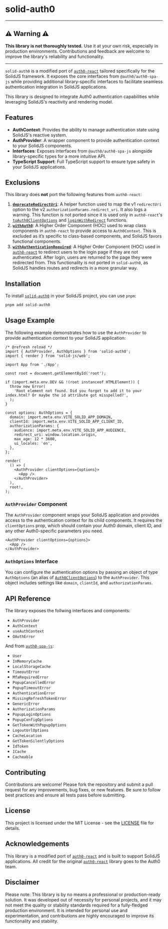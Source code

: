 # solid-auth0

---

## ⚠️ Warning ⚠️

**This library is not thoroughly tested.** Use it at your own risk, especially in production environments. Contributions and feedback are welcome to improve the library's reliability and functionality.

---

`solid-auth0` is a modified port of [`auth0-react`](https://github.com/auth0/auth0-react) tailored specifically for the SolidJS framework. It exposes the core interfaces from `@auth0/auth0-spa-js` while providing additional library-specific interfaces to facilitate seamless authentication integration in SolidJS applications.

This library is designed to integrate Auth0 authentication capabilities while leveraging SolidJS's reactivity and rendering model.

## Features

- **AuthContext**: Provides the ability to manage authentication state using SolidJS's reactive system.
- **AuthProvider**: A wrapper component to provide authentication context to your SolidJS components.
- **Interfaces**: Exposes interfaces from `@auth0/auth0-spa-js` alongside library-specific types for a more intuitive API.
- **TypeScript Support**: Full TypeScript support to ensure type safety in your SolidJS applications.

## Exclusions

This library does **not** port the following features from `auth0-react`:

1. [**`deprecateRedirectUri`**](https://github.com/auth0/auth0-react/blob/1644bb53f7ef1bc5b62a904a0908587b3f12dd54/src/utils.tsx#L45): A helper function used to map the v1 `redirectUri` option to the v2 `authorizationParams.redirect_uri`. It also logs a warning. This function is not ported since it is used only in `auth0-react`'s [`toAuth0ClientOptions`](https://github.com/auth0/auth0-react/blob/1644bb53f7ef1bc5b62a904a0908587b3f12dd54/src/auth0-provider.tsx#L98) and [`loginWithRedirect`](https://github.com/auth0/auth0-react/blob/1644bb53f7ef1bc5b62a904a0908587b3f12dd54/src/auth0-provider.tsx#L177) functions.
2. [**`withAuth0`**](https://github.com/auth0/auth0-react/blob/1644bb53f7ef1bc5b62a904a0908587b3f12dd54/src/with-auth0.tsx#L29C7-L29C16): A Higher Order Component (HOC) used to wrap class components in `auth0-react` to provide access to `Auth0Context`. This is excluded as it’s specific to class-based components, and SolidJS favors functional components.
3. [**`withAuthenticationRequired`**](https://github.com/auth0/auth0-react/blob/1644bb53f7ef1bc5b62a904a0908587b3f12dd54/src/with-authentication-required.tsx#L97C7-L97C33): A Higher Order Component (HOC) used in [`auth0-react`](https://github.com/auth0/auth0-react) to redirect users to the login page if they are not authenticated. After login, users are returned to the page they were redirected from. This functionality is not ported in `solid-auth0`, as SolidJS handles routes and redirects in a more granular way.

## Installation

To install [`solid-auth0`](https://www.npmjs.com/package/solid-auth0) in your SolidJS project, you can use `pnpm`:

```bash
pnpm add solid-auth0
```

## Usage Example

The following example demonstrates how to use the `AuthProvider` to provide authentication context to your SolidJS application:

```tsx
/* @refresh reload */
import { AuthProvider, AuthOptions } from 'solid-auth0';
import { render } from 'solid-js/web';

import App from './App';

const root = document.getElementById('root');

if (import.meta.env.DEV && !(root instanceof HTMLElement)) {
  throw new Error(
    'Root element not found. Did you forget to add it to your index.html? Or maybe the id attribute got misspelled?',
  );
}

const options: AuthOptions = {
  domain: import.meta.env.VITE_SOLID_APP_DOMAIN,
  clientId: import.meta.env.VITE_SOLID_APP_CLIENT_ID,
  authorizationParams: {
    audience: import.meta.env.VITE_SOLID_APP_AUDIENCE,
    redirect_uri: window.location.origin,
    max_age: 12 * 3600,
    ui_locales: 'en',
  },
};

render(
  () => (
    <AuthProvider clientOptions={options}>
      <App />
    </AuthProvider>
  ),
  root!,
);
```

### `AuthProvider` Component

The `AuthProvider` component wraps your SolidJS application and provides access to the authentication context for its child components. It requires the `clientOptions` prop, which should contain your Auth0 domain, client ID, and any other Auth0-specific parameters you need.

```tsx
<AuthProvider clientOptions={options}>
  <App />
</AuthProvider>
```

### `AuthOptions` Interface

You can configure the authentication options by passing an object of type `AuthOptions` (an alias of [`Auth0ClientOptions`](https://auth0.github.io/auth0-spa-js/interfaces/Auth0ClientOptions.html)) to the `AuthProvider`. This object includes settings like `domain`, `clientId`, and `authorizationParams`.

## API Reference

The library exposes the follwing interfaces and components:

- `AuthProvider`
- `AuthContext`
- `useAuthContext`
- `OAuthError`

And from [`auth0-spa-js`](https://auth0.github.io/auth0-spa-js/index.html):

- `User`
- `InMemoryCache`
- `LocalStorageCache`
- `TimeoutError`
- `MfaRequiredError`
- `PopupCancelledError`
- `PopupTimeoutError`
- `AuthenticationError`
- `MissingRefreshTokenError`
- `GenericError`
- `AuthorizationParams`
- `PopupLoginOptions`
- `PopupConfigOptions`
- `GetTokenWithPopupOptions`
- `LogoutUrlOptions`
- `CacheLocation`
- `GetTokenSilentlyOptions`
- `IdToken`
- `ICache`
- `Cacheable`

## Contributing

Contributions are welcome! Please fork the repository and submit a pull request for any improvements, bug fixes, or new features. Be sure to follow best practices and ensure all tests pass before submitting.

## License

This project is licensed under the MIT License - see the [LICENSE](./LICENSE) file for details.

## Acknowledgements

This library is a modified port of [`auth0-react`](https://github.com/auth0/auth0-react) and is built to support SolidJS applications. All credit for the original [`auth0-react`](https://github.com/auth0/auth0-react) library goes to the Auth0 team.

## Disclaimer

Please note: This library is by no means a professional or production-ready solution. It was developed out of necessity for personal projects, and it may not meet the quality or stability standards required for a fully-fledged production environment. It is intended for personal use and experimentation, and contributions are highly encouraged to improve its functionality and stability.
